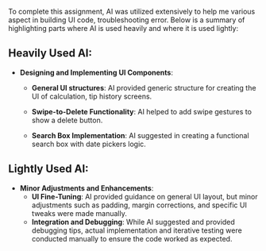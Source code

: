 To complete this assignment, AI was utilized extensively to help me various aspect in building UI 
code, troubleshooting error. Below is a summary of highlighting parts where AI is used heavily and
where it is used lightly:

## Heavily Used AI:

* **Designing and Implementing UI Components**:

    * **General UI structures**: AI provided generic structure for creating the UI of calculation, tip history screens.
    
    * **Swipe-to-Delete Functionality**: AI helped to add swipe gestures to show a delete button.
    
    * **Search Box Implementation**: AI suggested in creating a functional search box with date pickers logic.

## Lightly Used AI:

* **Minor Adjustments and Enhancements**:
    * **UI Fine-Tuning**: AI provided guidance on general UI layout, but minor adjustments such as padding, 
margin corrections, and specific UI tweaks were made manually.
    * **Integration and Debugging**: While AI suggested and provided debugging tips, actual implementation 
and iterative testing were conducted manually to ensure the code worked as expected.
